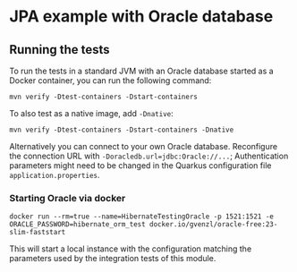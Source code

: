 # JPA example with Oracle database

## Running the tests


To run the tests in a standard JVM with an Oracle database started as a Docker container, you can run the following command:

```
mvn verify -Dtest-containers -Dstart-containers
```

To also test as a native image, add `-Dnative`:

```
mvn verify -Dtest-containers -Dstart-containers -Dnative
```

Alternatively you can connect to your own Oracle database.
Reconfigure the connection URL with `-Doracledb.url=jdbc:Oracle://...`;
Authentication parameters might need to be changed in the Quarkus configuration file `application.properties`.

### Starting Oracle via docker

```
docker run --rm=true --name=HibernateTestingOracle -p 1521:1521 -e ORACLE_PASSWORD=hibernate_orm_test docker.io/gvenzl/oracle-free:23-slim-faststart
```

This will start a local instance with the configuration matching the parameters used by the integration tests of this module.

